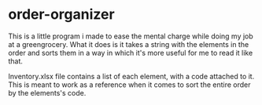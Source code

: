 # order-organizer
This is a little program i made to ease the mental charge while doing my job at a greengrocery. What it does is it takes a string with the elements in the order and sorts them in a way in which it's more useful for me to read it like that.

Inventory.xlsx file contains a list of each element, with a code attached to it. This is meant to work as a reference when it comes to sort the entire order by the elements's code.
